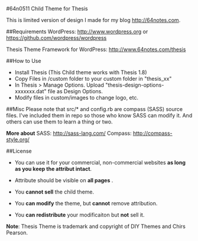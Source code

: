 #64n0511 Child Theme for Thesis

This is limited version of design I made for my blog http://64notes.com.

##Requirements
WordPress: http://www.wordpress.org
or https://github.com/wordpress/wordpress

Thesis Theme Framework for WordPress: http://www.64notes.com/thesis

##How to Use
* Install Thesis (This Child theme works with Thesis 1.8)
* Copy Files in /custom folder to your custom folder in "thesis_xx"
* In Thesis > Manage Options. Upload "thesis-design-options-xxxxxxx.dat" file as Design Options.
* Modify files in custom/images to change logo, etc.

##Misc
Please note that src/* and config.rb are compass (SASS) source files. I've included them in repo so those who know SASS can modify it. And others can use them to learn a thing or two.

**More about**
SASS: http://sass-lang.com/
Compass: http://compass-style.org/

##License
* You can use it for your commercial, non-commercial websites **as long as you keep the attribut intact**. 

* Attribute should be visible on **all pages** .

* You **cannot sell** the child theme.

* You **can modify** the theme, but **cannot** remove attribution.

* You **can redistribute** your modificaiton but **not** sell it.

**Note**: Thesis Theme is trademark and copyright of DIY Themes and Chirs Pearson.
